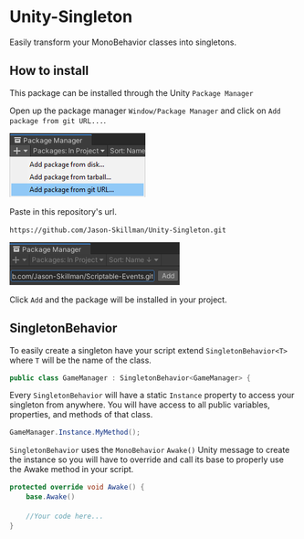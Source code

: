 # Unity-Singleton
Easily transform your MonoBehavior classes into singletons.

## How to install
This package can be installed through the Unity `Package Manager`

Open up the package manager `Window/Package Manager` and click on `Add package from git URL...`.

![unity_package_manager_git_drop_down](Documentation~/images/unity_package_manager_git_drop_down.png)

Paste in this repository's url.

`https://github.com/Jason-Skillman/Unity-Singleton.git`

![unity_package_manager_git_with_url](Documentation~/images/unity_package_manager_git_with_url.png)

Click `Add` and the package will be installed in your project.

## SingletonBehavior
To easily create a singleton have your script extend `SingletonBehavior<T>` where `T` will be the name of the class.

```C#
public class GameManager : SingletonBehavior<GameManager> {
```

Every `SingletonBehavior` will have a static `Instance` property to access your singleton from anywhere. You will have access to all public variables, properties, and methods of that class.

```C#
GameManager.Instance.MyMethod();
```

`SingletonBehavior` uses the `MonoBehavior` `Awake()` Unity message to create the instance so you will have to override and call its base to properly use the Awake method in your script.

```C#
protected override void Awake() {
	base.Awake()
	
	//Your code here...
}
```
